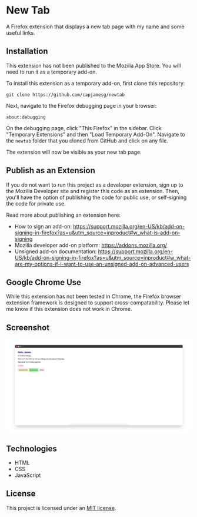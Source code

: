 # New Tab

A Firefox extension that displays a new tab page with my name and some useful links.

## Installation

This extension has not been published to the Mozilla App Store. You will need to run it as a temporary add-on. 

To install this extension as a temporary add-on, first clone this repository:

```
git clone https://github.com/capjamesg/newtab
```

Next, navigate to the Firefox debugging page in your browser:

```
about:debugging
```

On the debugging page, click "This Firefox" in the sidebar. Click "Temporary Extensions" and then "Load Temporary Add-On". Navigate to the `newtab` folder that you cloned from GitHub and click on any file.

The extension will now be visible as your new tab page.

## Publish as an Extension

If you do not want to run this project as a developer extension, sign up to the Mozilla Developer site and register this code as an extension. Then, you'll have the option of publishing the code for public use, or self-signing the code for private use.

Read more about publishing an extension here:

- How to sign an add-on: https://support.mozilla.org/en-US/kb/add-on-signing-in-firefox?as=u&utm_source=inproduct#w_what-is-add-on-signing
- Mozilla developer add-on platform: https://addons.mozilla.org/
- Unsigned add-on documentation: https://support.mozilla.org/en-US/kb/add-on-signing-in-firefox?as=u&utm_source=inproduct#w_what-are-my-options-if-i-want-to-use-an-unsigned-add-on-advanced-users

## Google Chrome Use

While this extension has not been tested in Chrome, the Firefox browser extension framework is designed to support cross-compatability. Please let me know if this extension does not work in Chrome.

## Screenshot

![A screenshot of the new tab extension](https://github.com/capjamesg/newtab/blob/master/screenshot.png?raw=true)

## Technologies

- HTML
- CSS
- JavaScript

## License

This project is licensed under an [MIT license](https://github.com/capjamesg/newtab/blob/master/LICENSE).
